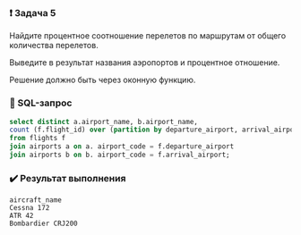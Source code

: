 ### :exclamation: Задача 5
Найдите процентное соотношение перелетов по маршрутам от общего количества перелетов. 

Выведите в результат названия аэропортов и процентное отношение.

Решение должно быть через оконную функцию.

### :paperclip: SQL-запрос
```sql
select distinct a.airport_name, b.airport_name,
count (f.flight_id) over (partition by departure_airport, arrival_airport)*100/ count(f.flight_id) over ()::numeric as "Процентное_соотношение_перелетов"
from flights f 
join airports a on a. airport_code = f.departure_airport 
join airports b on b. airport_code = f.arrival_airport;
```
### :heavy_check_mark: Результат выполнения
```csv
aircraft_name
Cessna 172
ATR 42
Bombardier CRJ200
```
